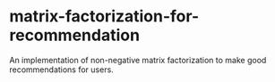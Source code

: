 # matrix-factorization-for-recommendation
An implementation of non-negative matrix factorization to make good recommendations for users.
